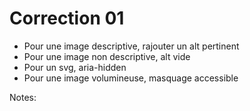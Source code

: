 <!-- .slide: class="exercice small" -->

# Correction 01

* Pour une image descriptive, rajouter un alt pertinent
* Pour une image non descriptive, alt vide
* Pour un svg, aria-hidden
* Pour une image volumineuse, masquage accessible

Notes:
